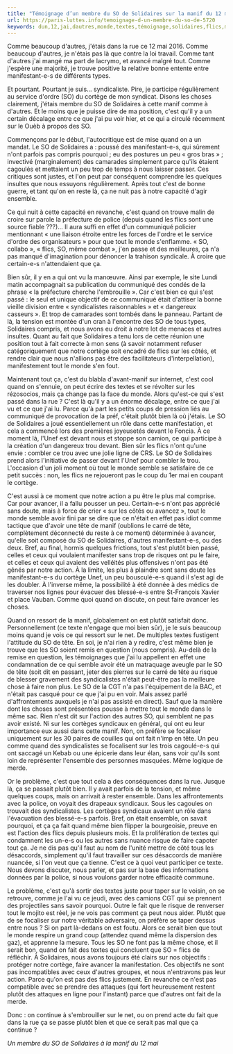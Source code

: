 ```yaml
---
title: "Témoignage d’un membre du SO de Solidaires sur la manif du 12 mai"
url: https://paris-luttes.info/temoignage-d-un-membre-du-so-de-5720
keywords: dun,12,jai,dautres,monde,textes,témoignage,solidaires,flics,manif,cest,tête,mai,membre,faire
---
```

Comme beaucoup d'autres, j'étais dans la rue ce 12 mai 2016. Comme beaucoup d'autres, je n'étais pas là que contre la loi travail. Comme tant d'autres j'ai mangé ma part de lacrymo, et avancé malgré tout. Comme j'espère une majorité, je trouve positive la relative bonne entente entre manifestant-e-s de différents types.

Et pourtant. Pourtant je suis... syndicaliste. Pire, je participe régulièrement au service d'ordre (SO) du cortège de mon syndicat. Disons les choses clairement, j'étais membre du SO de Solidaires à cette manif comme à d'autres. Et le moins que je puisse dire de ma position, c'est qu'il y a un certain décalage entre ce que j'ai pu voir hier, et ce qui a circulé récemment sur le Ouèb à propos des SO.

Commençons par le début, l'autocritique est de mise quand on a un mandat. Le SO de Solidaires a : poussé des manifestant-e-s, qui sûrement n'ont parfois pas compris pourquoi ; eu des postures un peu « gros bras » ; invectivé (marginalement) des camarades simplement parce qu'ils étaient cagoulés et mettaient un peu trop de temps à nous laisser passer. Ces critiques sont justes, et l'on peut par conséquent comprendre les quelques insultes que nous essuyons régulièrement. Après tout c'est de bonne guerre, et tant qu'on en reste là, ça ne nuit pas à notre capacité d'agir ensemble.

Ce qui nuit à cette capacité en revanche, c'est quand on trouve malin de croire sur parole la préfecture de police (depuis quand les flics sont une source fiable ???)... Il aura suffi en effet d'un communiqué policier mentionnant « une liaison étroite entre les forces de l'ordre et le service d'ordre des organisateurs » pour que tout le monde s'enflamme. « SO, collabo », « flics, SO, même combat », j'en passe et des meilleures, ça n'a pas manqué d'imagination pour dénoncer la trahison syndicale. À croire que certain-e-s n'attendaient que ça.

Bien sûr, il y en a qui ont vu la manœuvre. Ainsi par exemple, le site Lundi matin accompagnait sa publication du communiqué des condés de la phrase « la préfecture cherche l'embrouille ». Car c'est bien ce qui s'est passé : le seul et unique objectif de ce communiqué était d'attiser la bonne vieille division entre « syndicalistes raisonnables » et « dangereux casseurs ». Et trop de camarades sont tombés dans le panneau. Partant de là, la tension est montée d'un cran à l'encontre des SO de tous types, Solidaires compris, et nous avons eu droit à notre lot de menaces et autres insultes. Quant au fait que Solidaires a tenu lors de cette réunion une position tout à fait correcte à mon sens (à savoir notamment refuser catégoriquement que notre cortège soit encadré de flics sur les côtés, et rendre clair que nous n'allions pas être des facilitateurs d'interpellation), manifestement tout le monde s'en fout.

Maintenant tout ça, c'est du blabla d'avant-manif sur internet, c'est cool quand on s'ennuie, on peut écrire des textes et se révolter sur les rézosocios, mais ça change pas la face du monde. Alors qu'est-ce qui s'est passé dans la rue ? C'est là qu'il y a un énorme décalage, entre ce que j'ai vu et ce que j'ai lu. Parce qu'à part les petits coups de pression liés au communiqué de provocation de la préf, c'était plutôt bien là où j'étais. Le SO de Solidaires a joué essentiellement un rôle dans cette manifestation, et cela a commencé lors des premières joyeusetés devant le Foncia. À ce moment là, l'Unef est devant nous et stoppe son camion, ce qui participe à la création d'un dangereux trou devant. Bien sûr les flics n'ont qu'une envie : combler ce trou avec une jolie ligne de CRS. Le SO de Solidaires prend alors l'initiative de passer devant l'Unef pour combler le trou. L'occasion d'un joli moment où tout le monde semble se satisfaire de ce petit succès : non, les flics ne rejoueront pas le coup du 1er mai en coupant le cortège.

C'est aussi à ce moment que notre action a pu être le plus mal comprise. Car pour avancer, il a fallu pousser un peu. Certain-e-s n'ont pas apprécié sans doute, mais à force de crier « sur les côtés ou avancez », tout le monde semble avoir fini par se dire que ce n'était en effet pas idiot comme tactique que d'avoir une tête de manif (oublions le carré de tête, complètement déconnecté du reste à ce moment) déterminée à avancer, qu'elle soit composé du SO de Solidaires, d'autres manifestant-e-s, ou des deux. Bref, au final, hormis quelques frictions, tout s'est plutôt bien passé, celles et ceux qui voulaient manifester sans trop de risques ont pu le faire, et celles et ceux qui avaient des velléités plus offensives n'ont pas été gênés par notre action. À la limite, les plus à plaindre sont sans doute les manifestant-e-s du cortège Unef, un peu bousculé-e-s quand il s'est agi de les doubler. À l'inverse même, la possibilité à été donnée à des médics de traverser nos lignes pour évacuer des blessé-e-s entre St-François Xavier et place Vauban. Comme quoi quand on discute, on peut faire avancer les choses.

Quand on ressort de la manif, globalement on est plutôt satisfait donc. Personnellement (ce texte n'engage que moi bien sûr), je le suis beaucoup moins quand je vois ce qui ressort sur le net. De multiples textes fustigent l'attitude du SO de tête. En soi, je n'ai rien à y redire, c'est même bien je trouve que les SO soient remis en question (nous compris). Au-delà de la remise en question, les témoignages que j'ai lu appellent en effet une condamnation de ce qui semble avoir été un matraquage aveugle par le SO de tête (soit dit en passant, jeter des pierres sur le carré de tête au risque de blesser gravement des syndicalistes n'était peut-être pas la meilleure chose à faire non plus. Le SO de la CGT n'a pas l'équipement de la BAC, et n'était pas casqué pour ce que j'ai pu en voir. Mais assez parlé d'affrontements auxquels je n'ai pas assisté en direct). Sauf que la manière dont les choses sont présentées pousse à mettre tout le monde dans le même sac. Rien n'est dit sur l'action des autres SO, qui semblent ne pas avoir existé. Ni sur les cortèges syndicaux en général, qui ont eu leur importance eux aussi dans cette manif. Non, on préfère se focaliser uniquement sur les 30 paires de couilles qui ont fait n'imp en tête. Un peu comme quand des syndicalistes se focalisent sur les trois cagoulé-e-s qui ont saccagé un Kebab ou une épicerie dans leur élan, sans voir qu'ils sont loin de représenter l'ensemble des personnes masquées. Même logique de merde.

Or le problème, c'est que tout cela a des conséquences dans la rue. Jusque là, ça se passait plutôt bien. Il y avait parfois de la tension, et même quelques coups, mais on arrivait à rester ensemble. Dans les affrontements avec la police, on voyait des drapeaux syndicaux. Sous les cagoules on trouvait des syndicalistes. Les cortèges syndicaux avaient un rôle dans l'évacuation des blessé-e-s parfois. Bref, on était ensemble, on savait pourquoi, et ça ça fait quand même bien flipper la bourgeoisie, preuve en est l'action des flics depuis plusieurs mois. Et la prolifération de textes qui condamnent les un-e-s ou les autres sans nuance risque de faire capoter tout ça. Je ne dis pas qu'il faut au nom de l'unité mettre de côté tous les désaccords, simplement qu'il faut travailler sur ces désaccords de manière nuancée, si l'on veut que ça tienne. C'est ce à quoi veut participer ce texte. Nous devons discuter, nous parler, et pas sur la base des informations données par la police, si nous voulons garder notre efficacité commune.

Le problème, c'est qu'à sortir des textes juste pour taper sur le voisin, on se retrouve, comme je l'ai vu ce jeudi, avec des camions CGT qui se prennent des projectiles sans savoir pourquoi. Outre le fait que le risque de renverser tout le mojito est réel, je ne vois pas comment ça peut nous aider. Plutôt que de se focaliser sur notre véritable adversaire, on préfère se taper dessus entre nous ? Si on part là-dedans on est foutu. Alors ce serait bien que tout le monde respire un grand coup (attendez quand même la dispersion des gaz), et apprenne la mesure. Tous les SO ne font pas la même chose, et il serait bon, quand on fait des textes qui concluent que SO = flics de réfléchir. À Solidaires, nous avons toujours été clairs sur nos objectifs : protéger notre cortège, faire avancer la manifestation. Ces objectifs ne sont pas incompatibles avec ceux d'autres groupes, et nous n'entravons pas leur action. Parce qu'on est pas des flics justement. En revanche ce n'est pas compatible avec se prendre des attaques (qui fort heureusement restent plutôt des attaques en ligne pour l'instant) parce que d'autres ont fait de la merde.

Donc : on continue à s'embrouiller sur le net, ou on prend acte du fait que dans la rue ça se passe plutôt bien et que ce serait pas mal que ça continue ?

*Un membre du SO de Solidaires à la manif du 12 mai*
